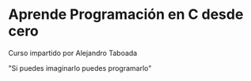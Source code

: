 <h1>Aprende Programación en C desde cero</h1>
<p>Curso impartido por Alejandro Taboada</p>
<p>"Si puedes imaginarlo puedes programarlo"</p>
